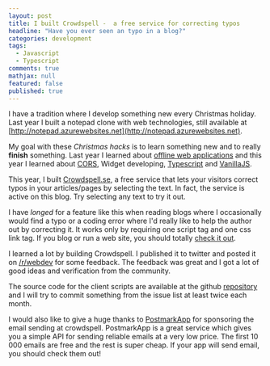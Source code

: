 ```yaml
---
layout: post
title: I built Crowdspell -  a free service for correcting typos
headline: "Have you ever seen an typo in a blog?"
categories: development
tags: 
  - Javascript
  - Typescript
comments: true
mathjax: null
featured: false
published: true
---
```

I have a tradition where I develop something new every Christmas holiday. Last year I built a notepad clone with web technologies, still available at [http://notepad.azurewebsites.net](http://notepad.azurewebsites.net).

My goal with these *Christmas hacks* is to learn something new and to really **finish**  something. Last year I learned about [offline web applications](https://developer.mozilla.org/en-US/docs/HTML/Using_the_application_cache) and this year I learned about [CORS](https://developer.mozilla.org/en-US/docs/HTTP/Access_control_CORS), Widget developing, [Typescript](http://www.typescriptlang.org/) and [VanillaJS](http://vanilla-js.com/).

This year, I built [Crowdspell.se](http://crowdspell.se), a free service that lets your visitors correct typos in your articles/pages by selecting the text. In fact, the service is active on this blog. Try selecting any text to try it out.

I have *longed* for a feature like this when reading blogs where I occasionally would find a typo or a coding error where I'd really like to help the author out by correcting it. It works only by requiring one script tag and one css link tag. If you blog or run a web site, you should totally [check it out](http://crowdspell.se).

I learned a lot by building Crowdspell. I published it to twitter and posted it on [/r/webdev](http://www.reddit.com/r/webdev) for some feedback. The feedback was great and I got a lot of good ideas and verification from the community.

The source code for the client scripts are available at the github [repository](http://github.com/abergs/crowdspell) and I will try to commit something from the issue list at least twice each month.

I would also like to give a huge thanks to [PostmarkApp](http://postmarkapp.com) for sponsoring the email sending at crowdspell. PostmarkApp is a great service which gives you a simple API for sending reliable emails at a very low price. The first 10 000 emails are free and the rest is super cheap. If your app will send email, you should check them out!